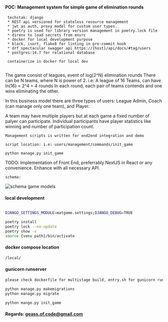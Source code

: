 #### POC: Management system for simple game of elimination rounds


```
 techstak: django
 * REST api versioned for stateless resource management
 * jwt as auth, proxy model for custom user types.
 * poetry is used for library version management in poetry.lock file
 * direnv to load secrets from envrc
 * docker for local development purpose
 * black, isort, flake8 for linting in pre-commit hook
 * drf_spectacular swagger api https://{host}/api/docs/#tag/users
 * postgres:14.7 for relational database
 
 containerize in docker for local dev
 
```



The game consist of leagues, event of log(2^N) elimination rounds
There can be N teams, where N is power of 2.
i.e: A league of 16 Teams, can have ln(16) = 2^4 = 4 rounds
In each round, each pair of teams contends and one wins eliminating the other.

In this business model there are three types of users: League Admin, Coach (can manage only one team), and Player.

A team may have multiple players but at each game a fixed number of palyer can participate.
Individual participants have player statistics like winning and number of participation count.

```
Management scripts is written for end2end integration and demo

script location: i.e: users/management/commands/init_game

python manage.py init_game 
```
TODO:
Implementation of Front End, preferrably NextJS in React or any convenience.
Enhance with all necessary API.

```
schema:
```
![schema game models](https://github.com/user-attachments/assets/34acf5f1-d259-4605-af98-3faf9383594a)


#### local development 

```bash

DJANGO_SETTINGS_MODULE=matgame.settings;DJANGO_DEBUG=TRUE
```

```bash
poetry install
poetry lock --no-update
poetry show -v
source {venv path}/bin/activate
```


#### docker compose  location
```bash
/local/
```

####  gunicorn runserver
```bash
please check dockerfile for multistage build, entry.sh for gunicorn run of wsgy  
```

```bash 
python manage.py makemigrations
python manage.py migrate

python mange.py init_game
```

#### Regards: geass.of.code@gmail.com 


